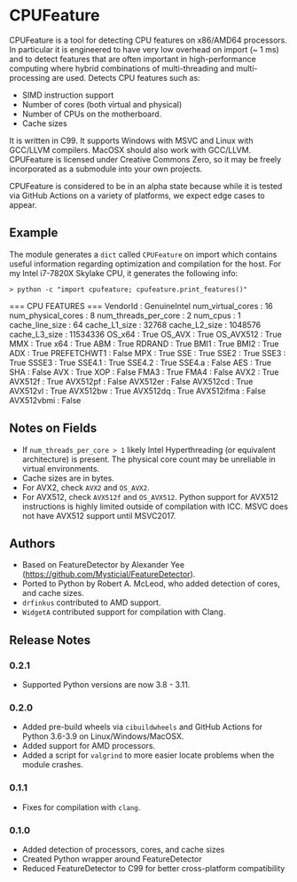CPUFeature
==========

CPUFeature is a tool for detecting CPU features on x86/AMD64 processors. In particular it is engineered to have very low overhead on import (~ 1 ms) and to detect features that are often important in high-performance computing where hybrid combinations of multi-threading and multi-processing are used. Detects CPU features such as:

* SIMD instruction support
* Number of cores (both virtual and physical)
* Number of CPUs on the motherboard.
* Cache sizes

It is written in C99. It supports Windows with MSVC and Linux with GCC/LLVM compilers. MacOSX should also work with GCC/LLVM. CPUFeature is licensed under Creative Commons Zero, so it may be freely incorporated as a submodule into your own projects.

CPUFeature is considered to be in an alpha state because while it is tested via GitHub Actions on a variety of platforms, we expect edge cases to appear.

Example
-------

The module generates a `dict` called `CPUFeature` on import which contains useful information regarding optimization and compilation for the host. For my Intel i7-7820X Skylake CPU, it generates the following info:

    > python -c "import cpufeature; cpufeature.print_features()"
  === CPU FEATURES ===
      VendorId                : GenuineIntel
      num_virtual_cores       : 16
      num_physical_cores      : 8
      num_threads_per_core    : 2
      num_cpus                : 1
      cache_line_size         : 64
      cache_L1_size           : 32768
      cache_L2_size           : 1048576
      cache_L3_size           : 11534336
      OS_x64                  : True
      OS_AVX                  : True
      OS_AVX512               : True
      MMX                     : True
      x64                     : True
      ABM                     : True
      RDRAND                  : True
      BMI1                    : True
      BMI2                    : True
      ADX                     : True
      PREFETCHWT1             : False
      MPX                     : True
      SSE                     : True
      SSE2                    : True
      SSE3                    : True
      SSSE3                   : True
      SSE4.1                  : True
      SSE4.2                  : True
      SSE4.a                  : False
      AES                     : True
      SHA                     : False
      AVX                     : True
      XOP                     : False
      FMA3                    : True
      FMA4                    : False
      AVX2                    : True
      AVX512f                 : True
      AVX512pf                : False
      AVX512er                : False
      AVX512cd                : True
      AVX512vl                : True
      AVX512bw                : True
      AVX512dq                : True
      AVX512ifma              : False
      AVX512vbmi              : False

Notes on Fields
---------------

* If `num_threads_per_core > 1` likely Intel Hyperthreading (or equivalent architecture) is present. The physical core count may be unreliable in virtual environments.
* Cache sizes are in bytes.
* For AVX2, check `AVX2` and `OS_AVX2`.
* For AVX512, check `AVX512f` and `OS_AVX512`. Python support for AVX512 instructions is highly limited outside of compilation with ICC. MSVC does not have AVX512 support until MSVC2017.

Authors
-------

* Based on FeatureDetector by Alexander Yee (https://github.com/Mysticial/FeatureDetector).
* Ported to Python by Robert A. McLeod, who added detection of cores, and cache sizes.
* `drfinkus` contributed to AMD support.
* `WidgetA` contributed support for compilation with Clang.

Release Notes
-------------

### 0.2.1 ###

* Supported Python versions are now 3.8 - 3.11.

### 0.2.0 ###

* Added pre-build wheels via `cibuildwheels` and GitHub Actions for Python 3.6-3.9 on Linux/Windows/MacOSX.
* Added support for AMD processors.
* Added a script for `valgrind` to more easier locate problems when the module crashes.

### 0.1.1 ###

* Fixes for compilation with `clang`.

### 0.1.0 ###

* Added detection of processors, cores, and cache sizes
* Created Python wrapper around FeatureDetector
* Reduced FeatureDetector to C99 for better cross-platform compatibility

